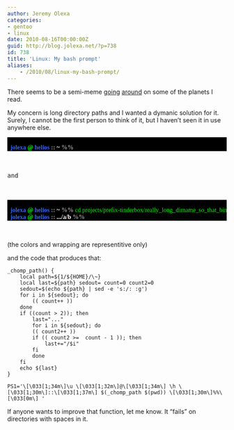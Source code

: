 ```yaml
---
author: Jeremy Olexa
categories:
- gentoo
- linux
date: 2010-08-16T00:00:00Z
guid: http://blog.jolexa.net/?p=738
id: 738
title: 'Linux: My bash prompt'
aliases:
    - /2010/08/linux-my-bash-prompt/
---
```


There seems to be a semi-meme [going][1] [around][2] on some of the planets I read.

My concern is long directory paths and I wanted a dymanic solution for it. Surely, I cannot be the first person to think of it, but I haven&#8217;t seen it in use anywhere else.

<pre><div style="background-color: #000000; font-style: normal; font-family: Georgia;">
  <span style="color: #333399;"><strong><span style="color: #3366ff;">jolexa</span> <span style="color: #00ff00;">@</span> <span style="color: #3366ff;">helios</span> <span style="color: #999999;">::</span> <span style="color: #ffffff;">~</span> <span style="color: #999999;">%%</span></strong></span>
</div>


and



<div style="background-color: #000000; font-style: normal; font-family: Georgia;">
  <span style="color: #333399;"><strong><span style="color: #3366ff;">jolexa</span> <span style="color: #00ff00;">@</span> <span style="color: #3366ff;">helios</span> <span style="color: #999999;">::</span> <span style="color: #ffffff;">~</span> <span style="color: #999999;">%% </span></strong></span><span style="color: #00ff00;">cd projects/prefix-tinderbox/really_long_dirname_so_that_binpkgs_can_be_shortened/a/b/</span>
  <span style="color: #333399;"><strong><span style="color: #333399;"><span style="color: #333399;"><strong><strong><span style="color: #3366ff;">jolexa</span> <span style="color: #00ff00;">@</span> <span style="color: #3366ff;">helios</span> <span style="color: #999999;">::</span> <span style="color: #ffffff;">.../a/b</span> <span style="color: #999999;">%%</span></strong></strong></span></span></strong></span>
</div>

</pre>

(the colors and wrapping are representitive only)

and the code that produces that:

    _chomp_path() {
        local path=${1/${HOME}/\~}
        local last=${path} sedout= count=0 count2=0
        sedout=$(echo ${path} | sed -e 's:/: :g')
        for i in ${sedout}; do
            (( count++ ))
        done
        if ((count > 2)); then
            last="..."
            for i in ${sedout}; do
            (( count2++ ))
            if (( count2 >=  count - 1 )); then
                last+="/$i"
            fi
            done
        fi
        echo ${last}
    }
    
    PS1='\[\033[1;34m\]\u \[\033[1;32m\]@\[\033[1;34m\] \h \[\033[1;30m\]::\[\033[1;37m\] $(_chomp_path $(pwd)) \[\033[1;30m\]%%\[\033[0m\] '

If anyone wants to improve that function, let me know. It &#8220;fails&#8221; on directories with spaces in it.

 [1]: http://ahenobarbi.wordpress.com/2010/06/22/new-terminal-prompt/
 [2]: http://www.linuxized.com/2010/08/quicky-changing-your-shell-prompt